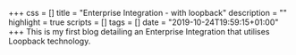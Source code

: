 +++
css = []
title = "Enterprise Integration - with loopback"
description = ""
highlight = true
scripts = []
tags = []
date = "2019-10-24T19:59:15+01:00"
+++
This is my first blog detailing an Enterprise Integration that utilises Loopback technology.